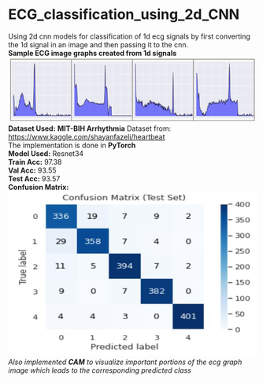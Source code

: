 # ECG_classification_using_2d_CNN
Using 2d cnn models for classification of 1d ecg signals by first converting the 1d signal in an image and then passing it to the cnn.
<br>
<b>Sample ECG image graphs created from 1d signals</b><br>
![Alt text](/Images/ecg_graphs.png?raw=true "Sample Ecg Graphs")
<b>Dataset Used:</b>  <b>MIT-BIH Arrhythmia</b> Dataset from: https://www.kaggle.com/shayanfazeli/heartbeat
<br>
The implementation is done in <b>PyTorch</b><br>
<b>Model Used:</b> Resnet34<br>
<b>Train Acc:</b> 97.38<br>
<b>Val Acc:</b> 93.55<br>
<b>Test Acc:</b> 93.57<br>
<b>Confusion Matrix:</b><br>
![Alt text](/Images/Confusion_Matrix.JPG?raw=true "Confusion Matrix")
<br>
*Also implemented <b>CAM</b> to visualize important portions of the ecg graph image which leads to the corresponding predicted class*
<br>
